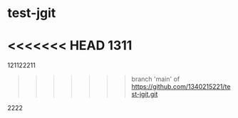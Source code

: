 # test-jgit


<<<<<<< HEAD
1311
=======
121122211
>>>>>>> branch 'main' of https://github.com/1340215221/test-jgit.git




2222
